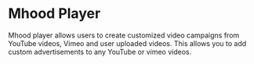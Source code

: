 # Mhood Player

Mhood player allows users to create customized video campaigns from YouTube videos, Vimeo and user uploaded videos. This allows you to add custom advertisements to any YouTube or vimeo videos.